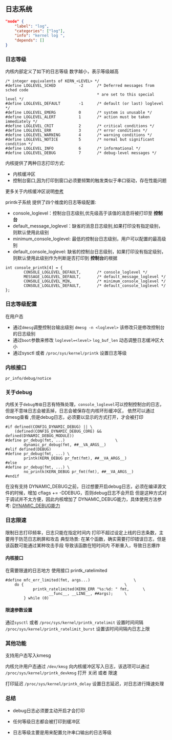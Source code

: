 ## 日志系统

```json
"node" {
    "label": "log",
    "categories": ["log"],
    "info": "kernel log ",
    "depends": []
}
```

### 日志等级

内核内部定义了如下的日志等级 数字越小，表示等级越高

```
/* integer equivalents of KERN_<LEVEL> */
#define LOGLEVEL_SCHED          -2      /* Deferred messages from sched code
                                        * are set to this special level */
#define LOGLEVEL_DEFAULT        -1      /* default (or last) loglevel */
#define LOGLEVEL_EMERG          0       /* system is unusable */
#define LOGLEVEL_ALERT          1       /* action must be taken immediately */
#define LOGLEVEL_CRIT           2       /* critical conditions */
#define LOGLEVEL_ERR            3       /* error conditions */
#define LOGLEVEL_WARNING        4       /* warning conditions */
#define LOGLEVEL_NOTICE         5       /* normal but significant condition */
#define LOGLEVEL_INFO           6       /* informational */
#define LOGLEVEL_DEBUG          7       /* debug-level messages */
```

内核提供了两种日志打印方式:

- 内核缓冲区
- 控制台窗口,因为打印到窗口必须要频繁的触发类似于串口驱动，存在性能问题

更多关于内核缓冲区说明[参考](https://access.redhat.com/documentation/zh-cn/red_hat_enterprise_linux/8/html/managing_monitoring_and_updating_the_kernel/getting-started-with-kernel-logging_managing-monitoring-and-updating-the-kernel#what-is-the-kernel-ring-buffer_getting-started-with-kernel-logging)

printk子系统 提供了四个维度的日志等级配置:

- console_loglevel：控制台日志级别,优先级高于该值的消息将被打印至 **控制台**
- default_message_loglevel：缺省的消息日志级别,如果打印没有指定级别，则默认使用此级别
- minimum_console_loglevel: 最低的控制台日志级别，用户可以配置的最高级别
- default_console_loglevel: 缺省的控制台日志级别，如果打印没有指定级别，则默认使用此级别作为判断是否打印到 **控制台**的根据

```
int console_printk[4] = {
        CONSOLE_LOGLEVEL_DEFAULT,       /* console_loglevel */
        MESSAGE_LOGLEVEL_DEFAULT,       /* default_message_loglevel */
        CONSOLE_LOGLEVEL_MIN,           /* minimum_console_loglevel */
        CONSOLE_LOGLEVEL_DEFAULT,       /* default_console_loglevel */
};
```

### 日志等级配置

在用户态

- 通过`dmesg`调整控制台输出级别 `dmesg -n <loglevel>` 该修改只是修改控制台的日志级别
- 通过`boot`参数来修改 `loglevel=<level>` `log_buf_len` 动态调整日志缓冲区大小
- 通过sysctl 或者 `/proc/sys/kernel/printk` 设置日志等级

### 内核接口

`pr_info/debug/notice`

### 关于debug

内核关于`debug等级`日志有特殊处理，`console_loglevel`可以控制控制台的日志，但是不意味日志会被丢掉，日志会被保存在内核环形缓冲区，
依然可以通过dmesg查看 ,但是debug日志，必须要以显示的方式打开，才会被打印

```
#if defined(CONFIG_DYNAMIC_DEBUG) || \
    (defined(CONFIG_DYNAMIC_DEBUG_CORE) && defined(DYNAMIC_DEBUG_MODULE))
#define pr_debug(fmt, ...)                      \
        dynamic_pr_debug(fmt, ##__VA_ARGS__)
#elif defined(DEBUG)
#define pr_debug(fmt, ...) \
        printk(KERN_DEBUG pr_fmt(fmt), ##__VA_ARGS__)
#else
#define pr_debug(fmt, ...) \
        no_printk(KERN_DEBUG pr_fmt(fmt), ##__VA_ARGS__)
#endif
```

在没有支持 DYNAMIC_DEBUG之前，日过想要开启debug日志，必须在编译源文件的时候，增加 cflags += -DDEBUG，否则debug日志不会开启 
但是这种方式对于调试并不太方便，因此内核增加了 DYNAMIC_DEBUG能力，具体使用方法参考: [DYNAMIC_DEBUG能力](https://www.kernel.org/doc/html/latest/admin-guide/dynamic-debug-howto.html)

### 日志限速

限制日志打印频率，日志只能在指定时间内 打印不超过设定上线的日志条数，主要用于防范日志刷屏和攻击 
典型场景: 在某个函数，确实需要打印错误日志，但是该函数可能通过某种攻击手段 导致该函数在短时间内 不断重入，导致日志爆炸

#### 内核接口

在需要限速的日志地方 使用接口 printk_ratelimited

```
#define mfc_err_limited(fmt, args...)                   \
    do {                                            \
            printk_ratelimited(KERN_ERR "%s:%d: " fmt,      \
                   __func__, __LINE__, ##args);     \
        } while (0)
```

#### 限速参数设置

通过`sysctl` 或者 `/proc/sys/kernel/printk_ratelimit` 设置时间间隔 `/proc/sys/kernel/printk_ratelimit_burst` 设置该时间间隔内日志上限

### 其他功能

支持用户态写入kmesg

内核允许用户态通过 `/dev/kmsg` 向内核缓冲区写入日志，该选项可以通过 `/proc/sys/kernel/printk_devkmsg` 打开 关闭 或者 限速

打印延迟 `/proc/sys/kernel/printk_delay` 设置日志延迟，对日志进行降速处理

### 总结

- debug日志必须要主动开启才会打印

- 任何等级日志都会被打印到缓冲区

- 日志等级主要是用来配置允许串口输出的日志等级 
